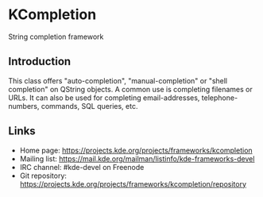 # KCompletion

String completion framework

## Introduction

This class offers "auto-completion", "manual-completion" or "shell completion"
on QString objects. A common use is completing filenames or URLs. It can also
be used for completing email-addresses, telephone-numbers, commands, SQL
queries, etc.

## Links

- Home page: <https://projects.kde.org/projects/frameworks/kcompletion>
- Mailing list: <https://mail.kde.org/mailman/listinfo/kde-frameworks-devel>
- IRC channel: #kde-devel on Freenode
- Git repository: <https://projects.kde.org/projects/frameworks/kcompletion/repository>
